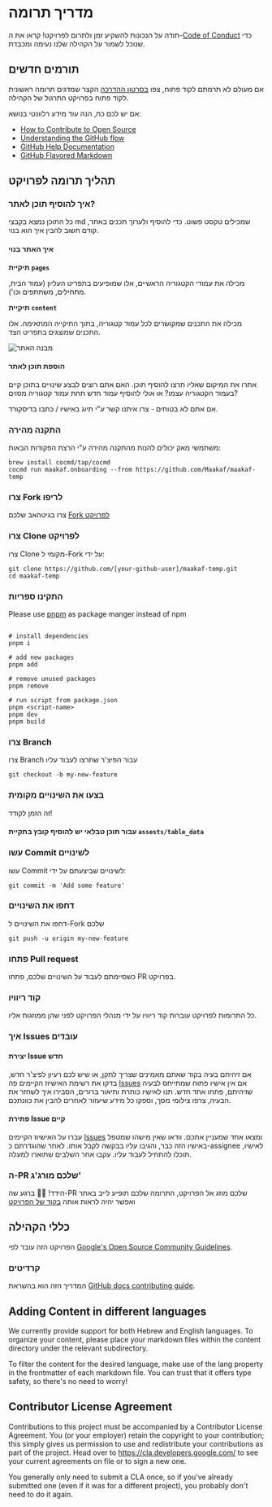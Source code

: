 # מדריך תרומה

תודה על הנכונות להשקיע זמן ולתרום לפרויקט!
קראו את ה-[Code of Conduct](./CODE_OF_CONDUCT.md) כדי שנוכל לשמור על הקהילה שלנו נעימה ומכבדת.

## תורמים חדשים

אם מעולם לא תרמתם לקוד פתוח, צפו [בסרטון ההדרכה](https://youtu.be/IVNxfbHNHZk?si=K7eB4yc0ASt59W_I) הקצר שמדגים תרומה ראשונית לקוד פתוח בפרויקט התרגול של הקהילה.

אם יש לכם כח, הנה עוד מידע רלוונטי בנושא:

- [How to Contribute to Open Source](https://opensource.guide/how-to-contribute/)
- [Understanding the GitHub flow](https://guides.github.com/introduction/flow/)
- [GitHub Help Documentation](https://help.github.com/)
- [GitHub Flavored Markdown](https://guides.github.com/features/mastering-markdown/)

## תהליך תרומה לפרויקט

### איך להוסיף תוכן לאתר?

כל התוכן נמצא בקבצי md שמכילים טקסט פשוט.
כדי להוסיף ולערוך תכנים באתר, קודם חשוב להבין איך הוא בנוי.

#### איך האתר בנוי

**תיקיית `pages`**

מכילה את עמודי הקטגוריה הראשיים, אלו שמופיעים בתפריט העליון (עמוד הבית, מתחילים, משתתפים וכו').

**תיקיית `content`**

מכילה את התכנים שמקושרים לכל עמוד קטגוריה, בתוך התיקייה המתאימה. אלו התכנים שמוצגים בתפריט הצד.

![מבנה האתר](https://github.com/Maakaf/maakaf-temp/assets/116891360/475e794e-6c71-4536-81cb-5b909e5182bb)

#### הוספת תוכן לאתר

אתרו את המיקום שאליו תרצו להוסיף תוכן. האם אתם רוצים לבצע שינויים בתוכן קיים בעמוד הקטגוריה עצמו? או אולי להוסיף עמוד חדש תחת עמוד קטגוריה מסוים?

אם אתם לא בטוחים - צרו איתנו קשר ע"י תיוג באישיו / כתבו בדיסקורד.

### התקנה מהירה
משתמשי מאק יכולים להנות מהתקנה מהירה ע"י הרצת הפקודות הבאות:
```shell
brew install cocmd/tap/cocmd
cocmd run maakaf.onboarding --from https://github.com/Maakaf/maakaf-temp
```

### צרו Fork לריפו

צרו בגיטהאב שלכם [Fork לפרויקט](https://github.com/Maakaf/maakaf-temp)

### צרו Clone לפרויקט

צרו Clone מקומי ל-Fork על ידי:

```shell
git clone https://github.com/[your-github-user]/maakaf-temp.git
cd maakaf-temp
```

### התקינו ספריות

Please use [pnpm](https://pnpm.io/installation) as package manger instead of npm

```shell

# install dependencies
pnpm i

# add new packages
pnpm add

# remove unused packages
pnpm remove

# run script from package.json
pnpm <script-name>
pnpm dev
pnpm build
```

### צרו Branch

צרו Branch עבור הפיצ'ר שתרצו לעבוד עליו

```shell
git checkout -b my-new-feature
```

### בצעו את השינויים מקומית

זה הזמן לקודד!

#### עבור תוכן טבלאי יש להוסיף קובץ בתקיית `assests/table_data`

### עשו Commit לשינויים

עשו Commit לשינויים שביצעתם על ידי:

```shell
git commit -m 'Add some feature'
```

### דחפו את השינויים

דחפו את השינויים ל-Fork שלכם

```shell
git push -u origin my-new-feature
```

### פתחו Pull request

כשסיימתם לעבוד על השינויים שלכם, פתחו PR בפרויקט.

### קוד ריוויו

כל התרומות לפרויקט עוברות קוד ריוויו על ידי מנהלי הפרויקט לפני שהן ממוזגות אליו.

### איך Issues עובדים

#### יצירת Issue חדש

אם זיהיתם בעיה בקוד שאתם מאמינים שצריך לתקן, או שיש לכם רעיון לפיצ'ר חדש, בדקו את רשימת האישיוז הקיימים פה [Issues](https://github.com/Maakaf/maakaf-temp/issues)
אם אין אישיו פתוח שמתייחס לבעיה שזיהיתם, פתחו אחד חדש.
תנו לאישיו כותרת ותיאור ברורים, הסבירו איך לשחזר את הבעיה, צרפו צילומי מסך, וספקו כל מידע שיעזור לאחרים להבין את כוונתכם.

#### פתירת Issue קיים

עברו על האישיוז הקיימים [Issues](https://github.com/Maakaf/maakaf-temp/issues) ומצאו אחד שמעניין אתכם.
וודאו שאין מישהו שמטפל באישיו הזה כבר, והגיבו עליו בבקשה לקבל אותו.
לאחר שהוגדרתם כ-assignee לאישיו, תוכלו להתחיל לעבוד עליו.
עקבו אחר השלבים שתוארו למעלה.

### ה-PR שלכם מורג'ג'

הידד! :tada::tada:
ברגע שה-PR שלכם מוזג אל הפרויקט, התרומה שלכם תופיע לייב באתר ואפשר יהיה לראות אותה [בקוד של הפרויקט ](https://github.com/Maakaf/maakaf-temp)

## כללי הקהילה

הפרויקט הזה עובד לפי [Google's Open Source Community Guidelines](https://opensource.google.com/conduct/).

### קרדיטים

המדריך הזה הוא בהשראת [GitHub docs contributing guide](https://github.com/github/docs/blob/main/CONTRIBUTING.md?plain=1).

## Adding Content in different languages

We currently provide support for both Hebrew and English languages. To organize your content, please place your markdown files within the content directory under the relevant subdirectory.

To filter the content for the desired language, make use of the lang property in the frontmatter of each markdown file. You can trust that it offers type safety, so there's no need to worry!

## Contributor License Agreement

Contributions to this project must be accompanied by a Contributor License
Agreement. You (or your employer) retain the copyright to your contribution;
this simply gives us permission to use and redistribute your contributions as
part of the project. Head over to <https://cla.developers.google.com/> to see
your current agreements on file or to sign a new one.

You generally only need to submit a CLA once, so if you've already submitted one
(even if it was for a different project), you probably don't need to do it
again.
